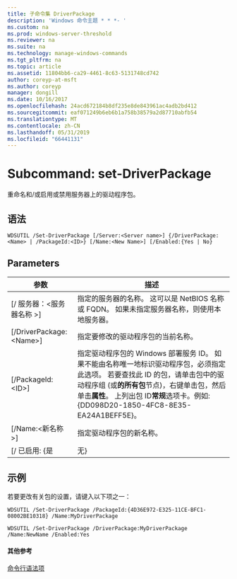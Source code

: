 ```yaml
---
title: 子命令集 DriverPackage
description: 'Windows 命令主题 * * *- '
ms.custom: na
ms.prod: windows-server-threshold
ms.reviewer: na
ms.suite: na
ms.technology: manage-windows-commands
ms.tgt_pltfrm: na
ms.topic: article
ms.assetid: 11804bb6-ca29-4461-8c63-5131748cd742
author: coreyp-at-msft
ms.author: coreyp
manager: dongill
ms.date: 10/16/2017
ms.openlocfilehash: 24acd672184b8df235e8de843961ac4adb2bd412
ms.sourcegitcommit: eaf071249b6eb6b1a758b38579a2d87710abfb54
ms.translationtype: MT
ms.contentlocale: zh-CN
ms.lasthandoff: 05/31/2019
ms.locfileid: "66441131"
---
```

# <a name="subcommand-set-driverpackage"></a>Subcommand: set-DriverPackage



重命名和/或启用或禁用服务器上的驱动程序包。

## <a name="syntax"></a>语法

```
WDSUTIL /Set-DriverPackage [/Server:<Server name>] {/DriverPackage:<Name> | /PackageId:<ID>} [/Name:<New Name>] [/Enabled:{Yes | No}
```

## <a name="parameters"></a>Parameters

|        参数         |                                                                                                                                                                                                               描述                                                                                                                                                                                                                |
|--------------------------|------------------------------------------------------------------------------------------------------------------------------------------------------------------------------------------------------------------------------------------------------------------------------------------------------------------------------------------------------------------------------------------------------------------------------------------|
| [/ 服务器：\<服务器名称 >] |                                                                                                                                                 指定的服务器的名称。 这可以是 NetBIOS 名称或 FQDN。 如果未指定服务器名称，则使用本地服务器。                                                                                                                                                 |
| [/DriverPackage:\<Name>] |                                                                                                                                                                                       指定要修改的驱动程序包的当前名称。                                                                                                                                                                                        |
|    [/PackageId:\<ID>]    | 指定驱动程序包的 Windows 部署服务 ID。 如果不能由名称唯一地标识驱动程序包，必须指定此选项。 若要查找此 ID 的包，请单击包中的驱动程序组 (或**的所有包**节点)，右键单击包，然后单击**属性**。 上列出包 ID**常规**选项卡。例如: {DD098D20-1850-4FC8-8E35-EA24A1BEFF5E}。 |
|   [/Name:\<新名称 >]    |                                                                                                                                                                                              指定驱动程序包的新名称。                                                                                                                                                                                              |
|      [/ 已启用: {是      |                                                                                                                                                                                                                   无}                                                                                                                                                                                                                    |

## <a name="BKMK_examples"></a>示例

若要更改有关包的设置，请键入以下项之一：
```
WDSUTIL /Set-DriverPackage /PackageId:{4D36E972-E325-11CE-BFC1-08002BE10318} /Name:MyDriverPackage
```
```
WDSUTIL /Set-DriverPackage /DriverPackage:MyDriverPackage /Name:NewName /Enabled:Yes
```

#### <a name="additional-references"></a>其他参考

[命令行语法项](command-line-syntax-key.md)
